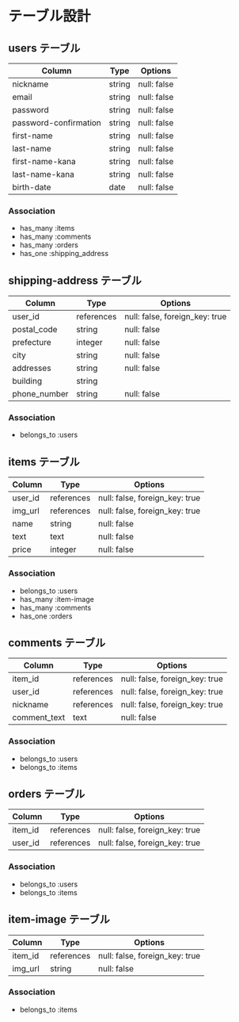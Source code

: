# テーブル設計

## users テーブル

| Column                | Type     | Options     |
| --------------------- | -------- | ----------- |
| nickname              | string   | null: false |
| email                 | string   | null: false |
| password              | string   | null: false |
| password-confirmation | string   | null: false |
| first-name            | string   | null: false |
| last-name             | string   | null: false |
| first-name-kana       | string   | null: false |
| last-name-kana        | string   | null: false |
| birth-date            | date     | null: false |

### Association

- has_many :items
- has_many :comments
- has_many :orders
- has_one :shipping_address


## shipping-address テーブル

| Column       | Type       | Options                        |
| ------------ | ---------- | ------------------------------ |
| user_id      | references | null: false, foreign_key: true |
| postal_code  | string     | null: false                    |
| prefecture   | integer    | null: false                    |
| city         | string     | null: false                    |
| addresses    | string     | null: false                    |
| building     | string     |                                |
| phone_number | string     | null: false                    |

### Association

- belongs_to :users


## items テーブル

| Column    | Type       | Options                        |
| ----------| ---------- | ------------------------------ |
| user_id   | references | null: false, foreign_key: true |
| img_url   | references | null: false, foreign_key: true |
| name      | string     | null: false                    |
| text      | text       | null: false                    |
| price     | integer    | null: false                    |

### Association

- belongs_to :users
- has_many :item-image
- has_many :comments
- has_one :orders


## comments テーブル

| Column       | Type       | Options                        |
| ------------ | ---------- | ------------------------------ |
| item_id      | references | null: false, foreign_key: true |
| user_id      | references | null: false, foreign_key: true |
| nickname     | references | null: false, foreign_key: true |
| comment_text | text       | null: false                    |

### Association

- belongs_to :users
- belongs_to :items


## orders テーブル

| Column       | Type       | Options                        |
| ------------ | ---------- | ------------------------------ |
| item_id      | references | null: false, foreign_key: true |
| user_id      | references | null: false, foreign_key: true |

### Association

- belongs_to :users
- belongs_to :items


## item-image テーブル

| Column         | Type       | Options                        |
| -------------- | ---------- | ------------------------------ |
| item_id        | references | null: false, foreign_key: true |
| img_url        | string     | null: false                    |

### Association

- belongs_to :items